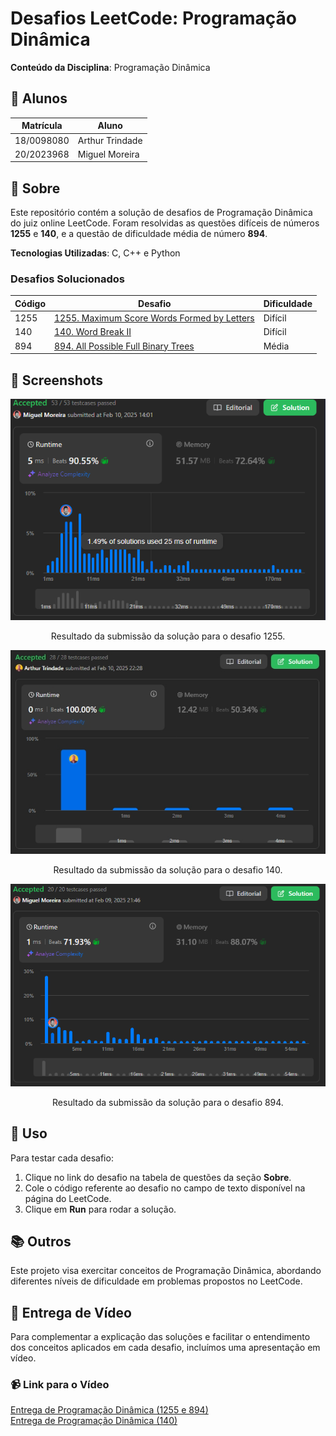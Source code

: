 # Desafios LeetCode: Programação Dinâmica
 
**Conteúdo da Disciplina**: Programação Dinâmica 

## 👥 Alunos
| Matrícula   | Aluno           |
|-------------|------------------|
| 18/0098080  | Arthur Trindade  |
| 20/2023968  | Miguel Moreira   |

## 📝 Sobre
Este repositório contém a solução de desafios de Programação Dinâmica do juiz online LeetCode. Foram resolvidas as questões difíceis de números **1255** e **140**, e a questão de dificuldade média de número **894**.

**Tecnologias Utilizadas**: C, C++ e Python

### Desafios Solucionados
| Código | Desafio                                                                                                      | Dificuldade |
|--------|--------------------------------------------------------------------------------------------------------------|-------------|
| 1255    | [1255. Maximum Score Words Formed by Letters](https://leetcode.com/problems/maximum-score-words-formed-by-letters/description/) | Difícil     |
| 140    | [140. Word Break II](https://leetcode.com/problems/word-break-ii/description/) | Difícil     |
| 894    | [894. All Possible Full Binary Trees](https://leetcode.com/problems/all-possible-full-binary-trees/description/) | Média     |

## 📸 Screenshots
<p align="center">
  <img src="img/1255.png" alt="Resultado da submissão do desafio 1255">
</p>

<p align="center">
  Resultado da submissão da solução para o desafio 1255.
</p>

<p align="center">
  <img src="img/140.jpeg" alt="Resultado da submissão do desafio 140">
</p>

<p align="center">
  Resultado da submissão da solução para o desafio 140.
</p>

<p align="center">
  <img src="img/894.png" alt="Resultado da submissão do desafio 894">
</p>

<p align="center">
  Resultado da submissão da solução para o desafio 894.
</p>


## 🚀 Uso
Para testar cada desafio:
1. Clique no link do desafio na tabela de questões da seção **Sobre**.
2. Cole o código referente ao desafio no campo de texto disponível na página do LeetCode.
3. Clique em **Run** para rodar a solução.

## 📚 Outros
  Este projeto visa exercitar conceitos de Programação Dinâmica, abordando diferentes níveis de dificuldade em problemas propostos no LeetCode.

## 🎥 Entrega de Vídeo

Para complementar a explicação das soluções e facilitar o entendimento dos conceitos aplicados em cada desafio, incluímos uma apresentação em vídeo.

### 📹 Link para o Vídeo
[Entrega de Programação Dinâmica (1255 e 894)](link) <br>
[Entrega de Programação Dinâmica (140)](link)
